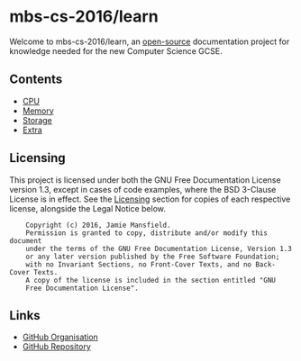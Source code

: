 mbs-cs-2016/learn
=================

Welcome to mbs-cs-2016/learn, an [open-source](https://github.com/mbs-cs-2016/learn) documentation project for knowledge needed for the 
new Computer Science GCSE.

## Contents

- [CPU](./cpu/)
- [Memory](./memory/)
- [Storage](./storage/)
- [Extra](./extra/)

## Licensing

This project is licensed under both the GNU Free Documentation License version 1.3, except in cases of code examples, where the BSD
3-Clause License is in effect. See the [Licensing](./extra/licensing/) section for copies of each respective license, alongside the
Legal Notice below.

```
    Copyright (c) 2016, Jamie Mansfield.
    Permission is granted to copy, distribute and/or modify this document
    under the terms of the GNU Free Documentation License, Version 1.3
    or any later version published by the Free Software Foundation;
    with no Invariant Sections, no Front-Cover Texts, and no Back-Cover Texts.
    A copy of the license is included in the section entitled "GNU
    Free Documentation License".
```

## Links

- [GitHub Organisation](https://github.com/mbs-cs-2016)
- [GitHub Repository](https://github.com/mbs-cs-2016/learn)

